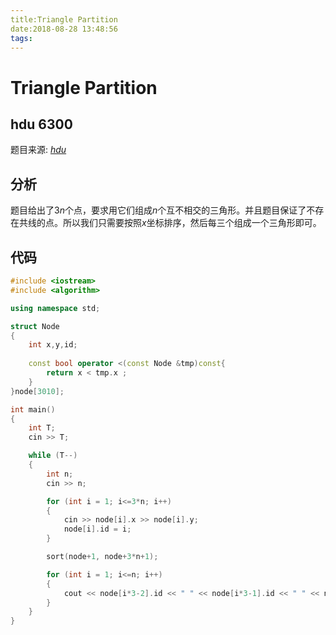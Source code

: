 ```yaml
---
title:Triangle Partition
date:2018-08-28 13:48:56
tags:
---
```


# Triangle Partition

## hdu 6300

<!--more-->

题目来源: [_hdu_](acm.hdu.edu.cn/showproblem.php?pid=6300)

## 分析

题目给出了$3n$个点，要求用它们组成$n$个互不相交的三角形。并且题目保证了不存在共线的点。所以我们只需要按照$x$坐标排序，然后每三个组成一个三角形即可。

## 代码

```C++
#include <iostream>
#include <algorithm>

using namespace std;

struct Node
{
    int x,y,id;
    
    const bool operator <(const Node &tmp)const{
        return x < tmp.x ;
    }
}node[3010];

int main()
{
    int T;
    cin >> T;

    while (T--)
    {
        int n;
        cin >> n;

        for (int i = 1; i<=3*n; i++)
        {
            cin >> node[i].x >> node[i].y;
            node[i].id = i;
        }

        sort(node+1, node+3*n+1);

        for (int i = 1; i<=n; i++)
        {
            cout << node[i*3-2].id << " " << node[i*3-1].id << " " << node[i*3].id << endl;
        }
    }
}
```